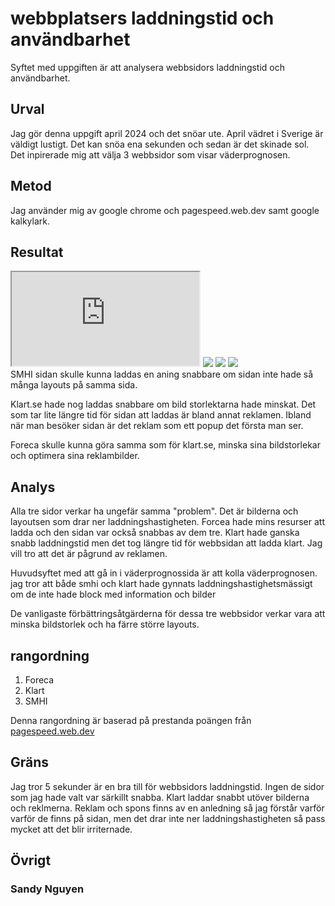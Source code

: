 
<h1 class= "analysish1">webbplatsers laddningstid och användbarhet</h1>


<p class ="load_text_center">Syftet med uppgiften är att analysera webbsidors laddningstid och användbarhet.</p>

Urval
-----------------------

<p class = "load_text_center">Jag gör denna uppgift april 2024 och det snöar ute. April vädret i Sverige är väldigt lustigt. Det kan snöa ena sekunden och sedan är det skinade sol. Det inpirerade mig att välja 3 webbsidor som visar väderprognosen.</p>

Metod
-----------------------

<p class = "load_text_center">Jag använder mig av google chrome och pagespeed.web.dev samt google kalkylark.</p>

Resultat
-----------------------
<div class = "speed-analysis">
<iframe class = "excel" src="https://docs.google.com/spreadsheets/d/e/2PACX-1vT6byXhgJBL7W5j5q2P9cgyKV_B9PWQfm_2DgokaygxE4QSY112Vlz27DhnOyfVjclG4RaTtBhKz_2O/pubhtml?gid=0&amp;single=true&amp;widget=true&amp;headers=false"></iframe>

<img class="analysisimg" src ="../image/smhi.png">

<img class="analysisimg" src ="../image/klart.png">

<img class="analysisimg" src ="../image/foreca.png">
</div>
SMHI sidan skulle kunna laddas en aning snabbare om sidan inte hade så många layouts på samma sida.

Klart.se hade nog laddas snabbare om bild storlektarna hade minskat. Det som tar lite längre tid för sidan att laddas är bland annat reklamen. Ibland när man besöker sidan är det reklam som ett popup det första man ser.

Foreca skulle kunna göra samma som för klart.se, minska sina bildstorlekar och optimera sina reklambilder.

Analys
-----------------------

Alla tre sidor verkar ha ungefär samma "problem". Det är bilderna och layoutsen som drar ner laddningshastigheten. Forcea hade mins resurser att ladda och den sidan var också snabbas av dem tre. Klart hade ganska snabb laddningstid men det tog längre tid för webbsidan att ladda klart. Jag vill tro att det är pågrund av reklamen. 

Huvudsyftet med att gå in i väderprognossida är att kolla väderprognosen. jag tror att både smhi och klart hade gynnats laddningshastighetsmässigt om de inte hade block med information och bilder

De vanligaste förbättringsåtgärderna för dessa tre webbsidor verkar vara att minska bildstorlek och ha färre större layouts. 

rangordning
-----------------------

1. Foreca
2. Klart
3. SMHI

Denna rangordning är baserad på prestanda poängen från [pagespeed.web.dev](https://pagespeed.web.dev/)

Gräns
-----------------------

Jag tror 5 sekunder är en bra till för webbsidors laddningstid. Ingen de sidor som jag hade valt var särkillt snabba. Klart laddar snabbt utöver bilderna och reklmerna. Reklam och spons finns av en anledning så jag förstår varför varför de finns på sidan, men det drar inte ner laddningshastigheten så pass mycket att det blir irriternade. 


Övrigt
-----------------------

<h3>
Sandy Nguyen
</h3>